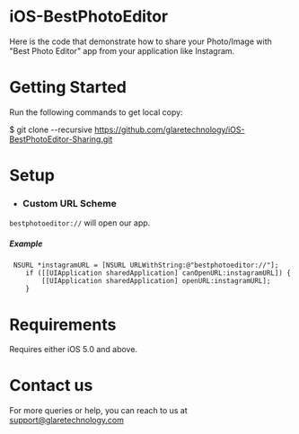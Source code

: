 iOS-BestPhotoEditor
===================

Here is the code that demonstrate how to share your Photo/Image with "Best Photo Editor" app from your application like Instagram.


Getting Started 
===================

Run the following commands to get local copy:

$ git clone --recursive https://github.com/glaretechnology/iOS-BestPhotoEditor-Sharing.git


Setup 
===================

- ### Custom URL Scheme

 `bestphotoeditor://` will open our app.


##### Example

```
 NSURL *instagramURL = [NSURL URLWithString:@"bestphotoeditor://"];
    if ([[UIApplication sharedApplication] canOpenURL:instagramURL]) {
        [[UIApplication sharedApplication] openURL:instagramURL];
    }
```


Requirements 
===================

Requires either iOS 5.0 and above.


Contact us 
===================

For more queries or help, you can reach to us at support@glaretechnology.com